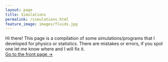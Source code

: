 ```yaml
---
layout: page
title: Simulations
permalink: /simulations.html
feature_image: images/fluids.jpg
---
```


Hi there! This page is a compilation of some simulations/programs that I developed for physics or statistics. There are mistakes or errors, if you spot one let me know where and I will fix it.<br />
<a class="error-link" href="{{ site.baseurl }}/">Go to the front page &rarr;</a>
